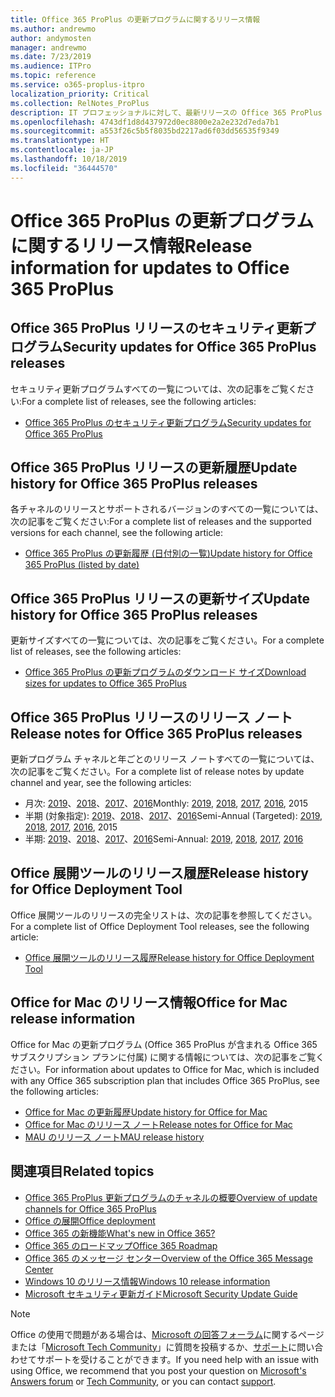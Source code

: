 ```yaml
---
title: Office 365 ProPlus の更新プログラムに関するリリース情報
ms.author: andrewmo
author: andymosten
manager: andrewmo
ms.date: 7/23/2019
ms.audience: ITPro
ms.topic: reference
ms.service: o365-proplus-itpro
localization_priority: Critical
ms.collection: RelNotes_ProPlus
description: IT プロフェッショナルに対して、最新リリースの Office 365 ProPlus の一覧をそれぞれの更新プログラム チャネルごとに、リリース ノートへのリンクと更新履歴を含めて提供します
ms.openlocfilehash: 4743df1d8d437972d0ec8800e2a2e232d7eda7b1
ms.sourcegitcommit: a553f26c5b5f8035bd2217ad6f03dd56535f9349
ms.translationtype: HT
ms.contentlocale: ja-JP
ms.lasthandoff: 10/18/2019
ms.locfileid: "36444570"
---
```

# <a name="release-information-for-updates-to-office-365-proplus"></a><span data-ttu-id="6159e-103">Office 365 ProPlus の更新プログラムに関するリリース情報</span><span class="sxs-lookup"><span data-stu-id="6159e-103">Release information for updates to Office 365 ProPlus</span></span>


## <a name="security-updates-for-office-365-proplus-releases"></a><span data-ttu-id="6159e-104">Office 365 ProPlus リリースのセキュリティ更新プログラム</span><span class="sxs-lookup"><span data-stu-id="6159e-104">Security updates for Office 365 ProPlus releases</span></span>

<span data-ttu-id="6159e-105">セキュリティ更新プログラムすべての一覧については、次の記事をご覧ください:</span><span class="sxs-lookup"><span data-stu-id="6159e-105">For a complete list of releases, see the following articles:</span></span>
 - [<span data-ttu-id="6159e-106">Office 365 ProPlus のセキュリティ更新プログラム</span><span class="sxs-lookup"><span data-stu-id="6159e-106">Security updates for Office 365 ProPlus</span></span>](office365-proplus-security-updates.md)


## <a name="update-history-for-office-365-proplus-releases"></a><span data-ttu-id="6159e-107">Office 365 ProPlus リリースの更新履歴</span><span class="sxs-lookup"><span data-stu-id="6159e-107">Update history for Office 365 ProPlus releases</span></span>

<span data-ttu-id="6159e-108">各チャネルのリリースとサポートされるバージョンのすべての一覧については、次の記事をご覧ください:</span><span class="sxs-lookup"><span data-stu-id="6159e-108">For a complete list of releases and the supported versions for each channel, see the following article:</span></span>
 - [<span data-ttu-id="6159e-109">Office 365 ProPlus の更新履歴 (日付別の一覧)</span><span class="sxs-lookup"><span data-stu-id="6159e-109">Update history for Office 365 ProPlus (listed by date)</span></span>](update-history-office365-proplus-by-date.md)


 ## <a name="update-sizes-for-office-365-proplus-releases"></a><span data-ttu-id="6159e-110">Office 365 ProPlus リリースの更新サイズ</span><span class="sxs-lookup"><span data-stu-id="6159e-110">Update history for Office 365 ProPlus releases</span></span>

<span data-ttu-id="6159e-111">更新サイズすべての一覧については、次の記事をご覧ください。</span><span class="sxs-lookup"><span data-stu-id="6159e-111">For a complete list of releases, see the following articles:</span></span>
 - [<span data-ttu-id="6159e-112">Office 365 ProPlus の更新プログラムのダウンロード サイズ</span><span class="sxs-lookup"><span data-stu-id="6159e-112">Download sizes for updates to Office 365 ProPlus</span></span>](download-sizes-office365-proplus-updates.md)

## <a name="release-notes-for-office-365-proplus-releases"></a><span data-ttu-id="6159e-113">Office 365 ProPlus リリースのリリース ノート</span><span class="sxs-lookup"><span data-stu-id="6159e-113">Release notes for Office 365 ProPlus releases</span></span>

<span data-ttu-id="6159e-114">更新プログラム チャネルと年ごとのリリース ノートすべての一覧については、次の記事をご覧ください。</span><span class="sxs-lookup"><span data-stu-id="6159e-114">For a complete list of release notes by update channel and year, see the following articles:</span></span>
 - <span data-ttu-id="6159e-115">月次: [2019](monthly-channel-2019.md)、[2018](monthly-channel-2018.md)、[2017](monthly-channel-2017.md)、[2016](monthly-channel-2016.md)</span><span class="sxs-lookup"><span data-stu-id="6159e-115">Monthly: [2019](monthly-channel-2019.md), [2018](monthly-channel-2018.md), [2017](monthly-channel-2017.md), [2016](monthly-channel-2016.md), 2015</span></span>
 - <span data-ttu-id="6159e-116">半期 (対象指定): [2019](semi-annual-channel-targeted-2019.md)、[2018](semi-annual-channel-targeted-2018.md)、[2017](semi-annual-channel-targeted-2017.md)、[2016](semi-annual-channel-targeted-2016.md)</span><span class="sxs-lookup"><span data-stu-id="6159e-116">Semi-Annual (Targeted): [2019](semi-annual-channel-targeted-2019.md), [2018](semi-annual-channel-targeted-2018.md), [2017](semi-annual-channel-targeted-2017.md), [2016](semi-annual-channel-targeted-2016.md), 2015</span></span>
 - <span data-ttu-id="6159e-117">半期: [2019](semi-annual-channel-2019.md)、[2018](semi-annual-channel-2018.md)、[2017](semi-annual-channel-2017.md)、[2016](semi-annual-channel-2016.md)</span><span class="sxs-lookup"><span data-stu-id="6159e-117">Semi-Annual: [2019](semi-annual-channel-2019.md), [2018](semi-annual-channel-2018.md), [2017](semi-annual-channel-2017.md), [2016](semi-annual-channel-2016.md)</span></span>

 ## <a name="release-history-for-office-deployment-tool"></a><span data-ttu-id="6159e-118">Office 展開ツールのリリース履歴</span><span class="sxs-lookup"><span data-stu-id="6159e-118">Release history for Office Deployment Tool</span></span>
 <span data-ttu-id="6159e-119">Office 展開ツールのリリースの完全リストは、次の記事を参照してください。</span><span class="sxs-lookup"><span data-stu-id="6159e-119">For a complete list of Office Deployment Tool releases, see the following article:</span></span>
 - [<span data-ttu-id="6159e-120">Office 展開ツールのリリース履歴</span><span class="sxs-lookup"><span data-stu-id="6159e-120">Release history for Office Deployment Tool</span></span>](ODT-release-history.md)

## <a name="office-for-mac-release-information"></a><span data-ttu-id="6159e-121">Office for Mac のリリース情報</span><span class="sxs-lookup"><span data-stu-id="6159e-121">Office for Mac release information</span></span>

<span data-ttu-id="6159e-122">Office for Mac の更新プログラム (Office 365 ProPlus が含まれる Office 365 サブスクリプション プランに付属) に関する情報については、次の記事をご覧ください。</span><span class="sxs-lookup"><span data-stu-id="6159e-122">For information about updates to Office for Mac, which is included with any Office 365 subscription plan that includes Office 365 ProPlus, see the following articles:</span></span>
 - [<span data-ttu-id="6159e-123">Office for Mac の更新履歴</span><span class="sxs-lookup"><span data-stu-id="6159e-123">Update history for Office for Mac</span></span>](update-history-office-for-mac.md)
 - [<span data-ttu-id="6159e-124">Office for Mac のリリース ノート</span><span class="sxs-lookup"><span data-stu-id="6159e-124">Release notes for Office for Mac</span></span>](release-notes-office-for-mac.md)
 - [<span data-ttu-id="6159e-125">MAU のリリース ノート</span><span class="sxs-lookup"><span data-stu-id="6159e-125">MAU release history</span></span>](release-history-microsoft-autoupdate.md)


## <a name="related-topics"></a><span data-ttu-id="6159e-126">関連項目</span><span class="sxs-lookup"><span data-stu-id="6159e-126">Related topics</span></span>

- [<span data-ttu-id="6159e-127">Office 365 ProPlus 更新プログラムのチャネルの概要</span><span class="sxs-lookup"><span data-stu-id="6159e-127">Overview of update channels for Office 365 ProPlus</span></span>](https://docs.microsoft.com/deployoffice/overview-of-update-channels-for-office-365-proplus)
- [<span data-ttu-id="6159e-128">Office の展開</span><span class="sxs-lookup"><span data-stu-id="6159e-128">Office deployment</span></span>](https://docs.microsoft.com/deployoffice/)
- [<span data-ttu-id="6159e-129">Office 365 の新機能</span><span class="sxs-lookup"><span data-stu-id="6159e-129">What's new in Office 365?</span></span>](https://support.office.com/article/95c8d81d-08ba-42c1-914f-bca4603e1426)
- [<span data-ttu-id="6159e-130">Office 365 のロードマップ</span><span class="sxs-lookup"><span data-stu-id="6159e-130">Office 365 Roadmap</span></span>](https://products.office.com/business/office-365-roadmap)
- [<span data-ttu-id="6159e-131">Office 365 のメッセージ センター</span><span class="sxs-lookup"><span data-stu-id="6159e-131">Overview of the Office 365 Message Center</span></span>](https://support.office.com/article/38fb3333-bfcc-4340-a37b-deda509c2093)
- [<span data-ttu-id="6159e-132">Windows 10 のリリース情報</span><span class="sxs-lookup"><span data-stu-id="6159e-132">Windows 10 release information</span></span>](https://www.microsoft.com/itpro/windows-10/release-information)
- [<span data-ttu-id="6159e-133">Microsoft セキュリティ更新ガイド</span><span class="sxs-lookup"><span data-stu-id="6159e-133">Microsoft Security Update Guide</span></span>](https://portal.msrc.microsoft.com/)

> [!NOTE]
> <span data-ttu-id="6159e-134">Office の使用で問題がある場合は、[Microsoft の回答フォーラム](https://answers.microsoft.com/)に関するページまたは「[Microsoft Tech Community](https://techcommunity.microsoft.com/)」に質問を投稿するか、[サポート](https://support.microsoft.com/contactus)に問い合わせてサポートを受けることができます。</span><span class="sxs-lookup"><span data-stu-id="6159e-134">If you need help with an issue with using Office, we recommend that you post your question on [Microsoft's Answers forum](https://answers.microsoft.com/) or [Tech Community](https://techcommunity.microsoft.com/), or you can contact [support](https://support.microsoft.com/contactus).</span></span>
